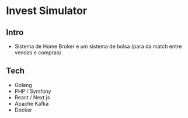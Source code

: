 # Invest Simulator

## Intro

- Sistema de Home Broker e um sistema de bolsa (para da match entre vendas e compras)

## Tech

* Golang
* PHP / Symfony
* React / Next.js
* Apache Kafka
* Docker
